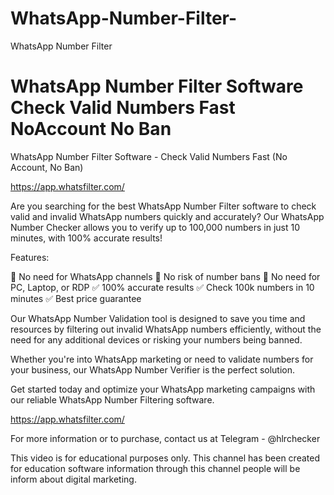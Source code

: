 # WhatsApp-Number-Filter-
WhatsApp Number Filter 

# WhatsApp Number Filter Software Check Valid Numbers Fast NoAccount No Ban 
WhatsApp Number Filter Software - Check Valid Numbers Fast (No Account, No Ban)

https://app.whatsfilter.com/

Are you searching for the best WhatsApp Number Filter software to check valid and invalid WhatsApp numbers quickly and accurately? Our WhatsApp Number Checker allows you to verify up to 100,000 numbers in just 10 minutes, with 100% accurate results!

Features:

🚫 No need for WhatsApp channels
🚫 No risk of number bans
🚫 No need for PC, Laptop, or RDP
✅ 100% accurate results
✅ Check 100k numbers in 10 minutes
✅ Best price guarantee

Our WhatsApp Number Validation tool is designed to save you time and resources by filtering out invalid WhatsApp numbers efficiently, without the need for any additional devices or risking your numbers being banned.

Whether you're into WhatsApp marketing or need to validate numbers for your business, our WhatsApp Number Verifier is the perfect solution.

Get started today and optimize your WhatsApp marketing campaigns with our reliable WhatsApp Number Filtering software.

https://app.whatsfilter.com/

For more information or to purchase, contact us at
Telegram - @hlrchecker

This video is for educational purposes only. 
This channel has been created for education software information through this channel people will be inform about digital marketing. 
